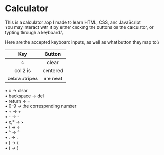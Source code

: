 # Calculator
This is a calculator app I made to learn HTML, CSS, and JavaScript.\
You may interact with it by either clicking the buttons on the calculator, or typting through a keyboard.\

Here are the accepted keyboard inputs, as well as what button they map to:\

| Key           | Button        |
|:-------------:|:-------------:|
| c             | clear         |
| col 2 is      | centered      |
| zebra stripes | are neat      |

  • c         -> clear\
  • backspace -> del\
  • return    -> =\
  • 0-9       -> the corresponding number\
  • +         -> +\
  • -         -> -\
  • x,*    -> ×\
  • /         -> ÷\
  • ^         -> ^\
  • .         -> .\
  • (         -> (\
  • )         -> )
